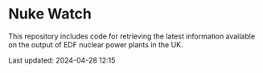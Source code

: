 # Nuke Watch

This repository includes code for retrieving the latest information available on the output of EDF nuclear power plants in the UK.

Last updated: 2024-04-28 12:15